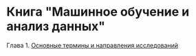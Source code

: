 # Книга "Машинное обучение и анализ данных"

Глава 1. [Основные термины и направления исследований](book_011_intro_202309.pdf)
